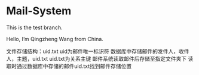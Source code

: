 # Mail-System
This is the test branch. 

Hello, I’m Qingzheng Wang from China.

文件存储结构：uid.txt
uid为邮件唯一标识符
数据库中存储邮件的发件人，收件人，主题，uid.txt
uid.txt为关系主键
邮件系统读取邮件后存储至指定文件夹下
读取时通过数据库中存储的邮件uid.txt找到邮件存储位置